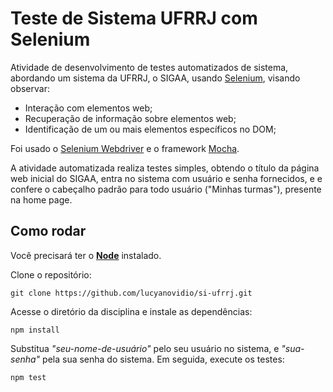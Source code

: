 # Teste de Sistema UFRRJ com Selenium

Atividade de desenvolvimento de testes automatizados de sistema, abordando um sistema da UFRRJ, o SIGAA, usando <a href="https://www.selenium.dev">Selenium</a>, visando observar: 

- Interação com elementos web;
- Recuperação de informação sobre elementos web;
- Identificação de um ou mais elementos específicos no DOM;

Foi usado o <a href="https://www.selenium.dev/documentation/webdriver/">Selenium Webdriver</a> e o framework <a href="https://mochajs.org">Mocha</a>.

A atividade automatizada realiza testes simples, obtendo o título da página web inicial do SIGAA, entra no sistema com usuário e senha fornecidos, e e confere o cabeçalho padrão para todo usuário ("Minhas turmas"), presente na home page.

## Como rodar

Você precisará ter o <a href="https://nodejs.org/pt">**Node**</a> instalado.

Clone o repositório:

```
git clone https://github.com/lucyanovidio/si-ufrrj.git
```

Acesse o diretório da disciplina e instale as dependências:

```
npm install
```
Substitua *"seu-nome-de-usuário"* pelo seu usuário no sistema, e *"sua-senha"* pela sua senha do sistema. Em seguida, execute os testes:

```
npm test
```
